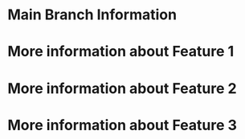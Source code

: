 # Main Branch Information

# More information about Feature 1

# More information about Feature 2

# More information about Feature 3